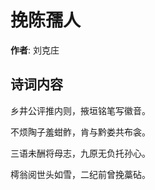 # 挽陈孺人

**作者**: 刘克庄

## 诗词内容

乡井公评推内则，掖垣铭笔写徽音。

不烦陶子羞蚶鲊，肯与黔娄共布衾。

三语未酬将母志，九原无负托孙心。

樗翁阅世头如雪，二纪前曾挽藁砧。

